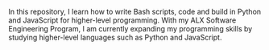 In this repository, I learn how to write Bash scripts, code and build in Python and JavaScript for higher-level programming.
With my ALX Software Engineering Program, I am currently expanding my programming skills by studying higher-level languages such as Python and JavaScript.
